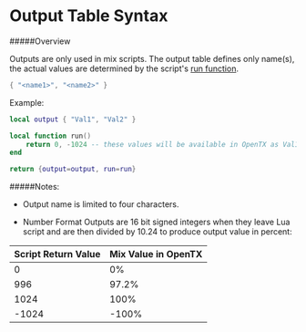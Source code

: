 # Output Table Syntax

#####Overview

Outputs are only used in mix scripts. The output table defines only name(s), the actual values are determined by the script's [run function](run_function_syntax.md).

```lua
{ "<name1>", "<name2>" }
```


Example:
```lua
local output { "Val1", "Val2" }

local function run()
    return 0, -1024 -- these values will be available in OpenTX as Val1 and Val2
end

return {output=output, run=run}
```

#####Notes:

* Output name is limited to four characters.

* Number Format
Outputs are 16 bit signed integers when they leave Lua script and are then divided by 10.24 to produce output value in percent:

|Script Return Value|Mix Value in OpenTX|
|-----|----|
|0| 0%|
|996| 97.2%|
|1024| 100%|
|-1024|-100%|

